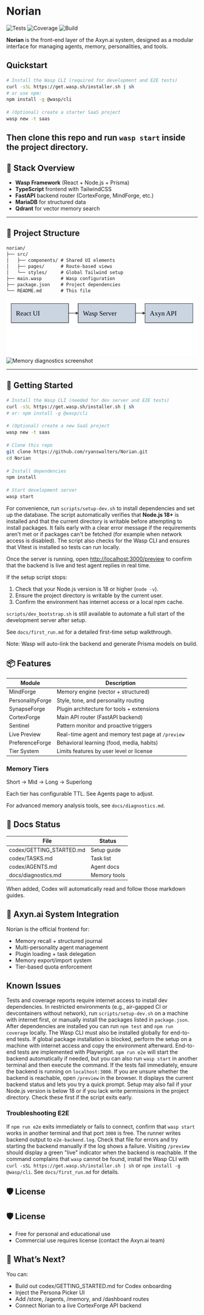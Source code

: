 # Norian

![Tests](https://img.shields.io/badge/tests-unknown-lightgrey)
![Coverage](https://img.shields.io/badge/coverage-unknown-lightgrey)
![Build](https://img.shields.io/badge/build-passing-brightgreen)

**Norian** is the front-end layer of the Axyn.ai system, designed as a modular interface for managing agents, memory, personalities, and tools.


## Quickstart

```bash
# Install the Wasp CLI (required for development and E2E tests)
curl -sSL https://get.wasp.sh/installer.sh | sh
# or use npm:
npm install -g @wasp/cli

# (Optional) create a starter SaaS project
wasp new -t saas
```

Then clone this repo and run `wasp start` inside the project directory.
---

## 🔧 Stack Overview

- **Wasp Framework** (React + Node.js + Prisma)
- **TypeScript** frontend with TailwindCSS
- **FastAPI** backend router (CortexForge, MindForge, etc.)
- **MariaDB** for structured data
- **Qdrant** for vector memory search

---

## 📁 Project Structure

```
norian/
├── src/
│   ├── components/ # Shared UI elements
│   ├── pages/      # Route-based views
│   └── styles/     # Global Tailwind setup
├── main.wasp       # Wasp configuration
├── package.json    # Project dependencies
└── README.md       # This file
```

![Architecture diagram](docs/architecture.svg)
![Memory diagnostics screenshot](docs/diagnostics.png)

---

## 🚀 Getting Started

```bash
# Install the Wasp CLI (needed for dev server and E2E tests)
curl -sSL https://get.wasp.sh/installer.sh | sh
# or: npm install -g @wasp/cli

# (Optional) create a new SaaS project
wasp new -t saas

# Clone this repo
git clone https://github.com/ryanswalters/Norian.git
cd Norian

# Install dependencies
npm install

# Start development server
wasp start
```

For convenience, run `scripts/setup-dev.sh` to install dependencies and set up the database. The script automatically verifies that **Node.js 18+** is installed and that the current directory is writable before attempting to install packages. It fails early with a clear error message if the requirements aren't met or if packages can't be fetched (for example when network access is disabled).
The script also checks for the Wasp CLI and ensures that Vitest is installed so tests can run locally.

Once the server is running, open [http://localhost:3000/preview](http://localhost:3000/preview) to confirm that the backend is live and test agent replies in real time.

If the setup script stops:
1. Check that your Node.js version is 18 or higher (`node -v`).
2. Ensure the project directory is writable by the current user.
3. Confirm the environment has internet access or a local npm cache.

`scripts/dev_bootstrap.sh` is still available to automate a full start of the development server after setup.

See `docs/first_run.md` for a detailed first-time setup walkthrough.

Note: Wasp will auto-link the backend and generate Prisma models on build.

## 📦 Features

| Module           | Description                                        |
| ---------------- | -------------------------------------------------- |
| MindForge        | Memory engine (vector + structured)                |
| PersonalityForge | Style, tone, and personality routing               |
| SynapseForge     | Plugin architecture for tools + extensions         |
| CortexForge      | Main API router (FastAPI backend)                  |
| Sentinel         | Pattern monitor and proactive triggers             |
| Live Preview     | Real-time agent and memory test page at `/preview` |
| PreferenceForge  | Behavioral learning (food, media, habits)          |
| Tier System      | Limits features by user level or license           |

### Memory Tiers

Short → Mid → Long → Superlong

Each tier has configurable TTL. See Agents page to adjust.

For advanced memory analysis tools, see `docs/diagnostics.md`.

## 📄 Docs Status

| File                    | Status      |
| ----------------------- | ----------- |
| codex/GETTING_STARTED.md | Setup guide |
| codex/TASKS.md           | Task list |
| codex/AGENTS.md          | Agent docs |
| docs/diagnostics.md      | Memory tools |

When added, Codex will automatically read and follow those markdown guides.

## 🧠 Axyn.ai System Integration

Norian is the official frontend for:

- Memory recall + structured journal
- Multi-personality agent management
- Plugin loading + task delegation
- Memory export/import system
- Tier-based quota enforcement

## Known Issues

Tests and coverage reports require internet access to install dev dependencies.
In restricted environments (e.g., air-gapped CI or devcontainers without
network), run `scripts/setup-dev.sh` on a machine with internet first, or
manually install the packages listed in `package.json`. After dependencies are
installed you can run `npm test` and `npm run coverage` locally.
The Wasp CLI must also be installed globally for end-to-end tests. If global
package installation is blocked, perform the setup on a machine with internet
access and copy the environment afterward.
End-to-end tests are implemented with Playwright. `npm run e2e` will start the
backend automatically if needed, but you can also run `wasp start` in another
terminal and then execute the command. If the tests fail immediately, ensure the
backend is running on `localhost:3000`.
If you are unsure whether the backend is reachable, open `/preview` in the
browser. It displays the current backend status and lets you try a quick
prompt.
Setup may also fail if your Node.js version is below 18 or if you lack write
permissions in the project directory. Check these first if the script exits
early.

### Troubleshooting E2E

If `npm run e2e` exits immediately or fails to connect, confirm that `wasp start`
works in another terminal and that port `3000` is free. The runner writes backend
output to `e2e-backend.log`. Check that file for errors and try starting the
backend manually if the log shows a failure. Visiting `/preview` should display a
green "live" indicator when the backend is reachable.
If the command complains that `wasp` cannot be found, install the Wasp CLI with
`curl -sSL https://get.wasp.sh/installer.sh | sh` or `npm install -g @wasp/cli`.
See `docs/first_run.md` for details.

## 🛡 License

## 🛡 License

- Free for personal and educational use
- Commercial use requires license (contact the Axyn.ai team)

## 🧠 What’s Next?

You can:

- Build out codex/GETTING_STARTED.md for Codex onboarding
- Inject the Persona Picker UI
- Add /store, /agents, /memory, and /dashboard routes
- Connect Norian to a live CortexForge API backend

